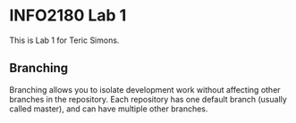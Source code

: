# INFO2180 Lab 1

This is Lab 1 for Teric Simons.

## Branching

Branching allows you to isolate development work without
affecting other branches in the repository. Each repository
has one default branch (usually called master), and can have
multiple other branches.